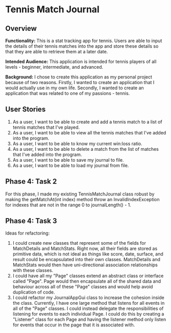 # Tennis Match Journal

## Overview

**Functionality:**
This is a stat tracking app for tennis. Users are able to input the details of their
tennis matches into the app and store these details so that they are able to retrieve
them at a later date.

**Intended Audience:**
This application is intended for tennis players of all levels - beginner, intermediate, and advanced.

**Background:**
I chose to create this application as my personal project because of two reasons.
Firstly, I wanted to create an application that I would actually use in my own life.
Secondly, I wanted to create an application that was related to one of my passions - tennis.

## User Stories

1) As a user, I want to be able to create and add a tennis match to a list of tennis matches that I've played.
2) As a user, I want to be able to view all the tennis matches that I've added into the program.
3) As a user, I want to be able to know my current win:loss ratio.
4) As a user, I want to be able to delete a match from the list of matches that I've added into the program.
5) As a user, I want to be able to save my journal to file.
6) As a user, I want to be able to load my journal from file.

## Phase 4: Task 2

For this phase, I made my existing TennisMatchJournal class robust by making the getMatchAt(int index) method
throw an InvalidIndexException for indexes that are not in the range 0 to journalLength() - 1.

## Phase 4: Task 3

Ideas for refactoring:
1) I could create new classes that represent some of the fields for MatchDetails and MatchStats. Right now,
   all their fields are stored as primitive data, which is not ideal as things like score, date, surface,
   and result could be encapsulated into their own classes. MatchDetails and MatchStats would then have
   uni-directional association relationships with these classes.
2) I could have all my "Page" classes extend an abstract class or interface called "Page". Page would then
   encapsulate all of the shared data and behaviour across all of these "Page" classes and would help avoid
   duplication of code.
3) I could refactor my JournalAppGui class to increase the cohesion inside the class. Currently, I have one
   large method that listens for all events in all of the "Page" classes. I could instead delegate the 
   responsibilities of listening for events to each individual Page. I could do this by creating a "Listener" 
   class for each Page and having the listener method only listen for events that occur in the page that it is 
   associated with.